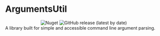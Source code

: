 # ArgumentsUtil
<div align=center>
 <img alt="Nuget" src="https://img.shields.io/nuget/v/ArgumentsUtil">
 <img alt="GitHub release (latest by date)" src="https://img.shields.io/github/v/release/WilliamRagstad/ArgumentsUtil">
</div>
A library built for simple and accessible command line argument parsing.
